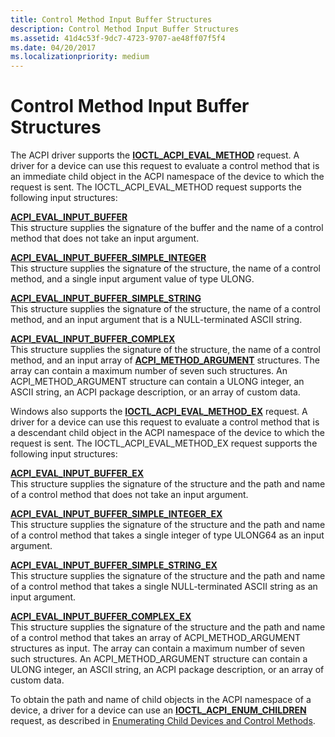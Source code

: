 ```yaml
---
title: Control Method Input Buffer Structures
description: Control Method Input Buffer Structures
ms.assetid: 41d4c53f-9dc7-4723-9707-ae48ff07f5f4
ms.date: 04/20/2017
ms.localizationpriority: medium
---
```


# Control Method Input Buffer Structures


The ACPI driver supports the [**IOCTL\_ACPI\_EVAL\_METHOD**](https://docs.microsoft.com/windows-hardware/drivers/ddi/acpiioct/ni-acpiioct-ioctl_acpi_eval_method) request. A driver for a device can use this request to evaluate a control method that is an immediate child object in the ACPI namespace of the device to which the request is sent. The IOCTL\_ACPI\_EVAL\_METHOD request supports the following input structures:

<a href="" id="acpi-eval-input-buffer"></a>[**ACPI\_EVAL\_INPUT\_BUFFER**](https://docs.microsoft.com/windows-hardware/drivers/ddi/acpiioct/ns-acpiioct-_acpi_eval_input_buffer_v1)  
This structure supplies the signature of the buffer and the name of a control method that does not take an input argument.

<a href="" id="acpi-eval-input-buffer-simple-integer"></a>[**ACPI\_EVAL\_INPUT\_BUFFER\_SIMPLE\_INTEGER**](https://docs.microsoft.com/windows-hardware/drivers/ddi/acpiioct/ns-acpiioct-_acpi_eval_input_buffer_simple_integer_v1)  
This structure supplies the signature of the structure, the name of a control method, and a single input argument value of type ULONG.

<a href="" id="acpi-eval-input-buffer-simple-string"></a>[**ACPI\_EVAL\_INPUT\_BUFFER\_SIMPLE\_STRING**](https://docs.microsoft.com/windows-hardware/drivers/ddi/acpiioct/ns-acpiioct-_acpi_eval_input_buffer_simple_string_v1)  
This structure supplies the signature of the structure, the name of a control method, and an input argument that is a NULL-terminated ASCII string.

<a href="" id="acpi-eval-input-buffer-complex"></a>[**ACPI\_EVAL\_INPUT\_BUFFER\_COMPLEX**](https://docs.microsoft.com/windows-hardware/drivers/ddi/acpiioct/ns-acpiioct-_acpi_eval_input_buffer_complex_v1)  
This structure supplies the signature of the structure, the name of a control method, and an input array of [**ACPI\_METHOD\_ARGUMENT**](https://docs.microsoft.com/windows-hardware/drivers/ddi/acpiioct/ns-acpiioct-_acpi_method_argument_v1) structures. The array can contain a maximum number of seven such structures. An ACPI\_METHOD\_ARGUMENT structure can contain a ULONG integer, an ASCII string, an ACPI package description, or an array of custom data.

Windows also supports the [**IOCTL\_ACPI\_EVAL\_METHOD\_EX**](https://docs.microsoft.com/windows-hardware/drivers/ddi/acpiioct/ni-acpiioct-ioctl_acpi_eval_method_ex) request. A driver for a device can use this request to evaluate a control method that is a descendant child object in the ACPI namespace of the device to which the request is sent. The IOCTL\_ACPI\_EVAL\_METHOD\_EX request supports the following input structures:

<a href="" id="acpi-eval-input-buffer-ex"></a>[**ACPI\_EVAL\_INPUT\_BUFFER\_EX**](https://docs.microsoft.com/windows-hardware/drivers/ddi/acpiioct/ns-acpiioct-_acpi_eval_input_buffer_v1_ex)  
This structure supplies the signature of the structure and the path and name of a control method that does not take an input argument.

<a href="" id="acpi-eval-input-buffer-simple-integer-ex"></a>[**ACPI\_EVAL\_INPUT\_BUFFER\_SIMPLE\_INTEGER\_EX**](https://docs.microsoft.com/windows-hardware/drivers/ddi/acpiioct/ns-acpiioct-_acpi_eval_input_buffer_simple_integer_v1_ex)  
This structure supplies the signature of the structure and the path and name of a control method that takes a single integer of type ULONG64 as an input argument.

<a href="" id="acpi-eval-input-buffer-simple-string-ex"></a>[**ACPI\_EVAL\_INPUT\_BUFFER\_SIMPLE\_STRING\_EX**](https://docs.microsoft.com/windows-hardware/drivers/ddi/acpiioct/ns-acpiioct-_acpi_eval_input_buffer_simple_string_v1_ex)  
This structure supplies the signature of the structure and the path and name of a control method that takes a single NULL-terminated ASCII string as an input argument.

<a href="" id="acpi-eval-input-buffer-complex-ex"></a>[**ACPI\_EVAL\_INPUT\_BUFFER\_COMPLEX\_EX**](https://docs.microsoft.com/windows-hardware/drivers/ddi/acpiioct/ns-acpiioct-_acpi_eval_input_buffer_complex_v1_ex)  
This structure supplies the signature of the structure and the path and name of a control method that takes an array of ACPI\_METHOD\_ARGUMENT structures as input. The array can contain a maximum number of seven such structures. An ACPI\_METHOD\_ARGUMENT structure can contain a ULONG integer, an ASCII string, an ACPI package description, or an array of custom data.

To obtain the path and name of child objects in the ACPI namespace of a device, a driver for a device can use an [**IOCTL\_ACPI\_ENUM\_CHILDREN**](https://docs.microsoft.com/windows-hardware/drivers/ddi/acpiioct/ni-acpiioct-ioctl_acpi_enum_children) request, as described in [Enumerating Child Devices and Control Methods](enumerating-child-devices-and-control-methods.md).
